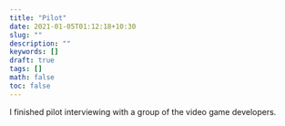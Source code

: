 ```yaml
---
title: "Pilot"
date: 2021-01-05T01:12:18+10:30
slug: ""
description: ""
keywords: []
draft: true
tags: []
math: false
toc: false
---
```

I finished pilot interviewing with a group of the video game developers.